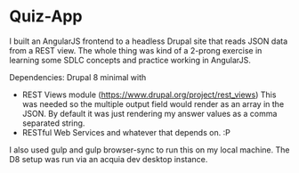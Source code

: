# Quiz-App
I built an AngularJS frontend to a headless Drupal site that reads JSON data from a REST view. The whole thing was kind of a 2-prong exercise in learning some SDLC concepts and practice working in AngularJS.

Dependencies:
Drupal 8 minimal with 
- REST Views module (https://www.drupal.org/project/rest_views) This was needed so the multiple output field would render as an array in the JSON. By default it was just rendering my answer values as a comma separated string.
- RESTful Web Services and whatever that depends on. :P

I also used gulp and gulp browser-sync to run this on my local machine.
The D8 setup was run via an acquia dev desktop instance.
